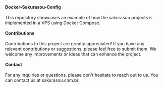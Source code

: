 **Docker-Sakurasou-Config**
<br><br>
This repository showcases an example of how the sakurasou projects is implemented in a VPS using Docker Compose.
<br><br>
**Contributions**
<br><br>
Contributions to this project are greatly appreciated! If you have any relevant contributions or suggestions, please feel free to submit them. 
We welcome any improvements or ideas that can enhance the project.
<br><br>
**Contact**
<br><br>
For any inquiries or questions, please don't hesitate to reach out to us. You can contact us at sakurasou.com.br.
